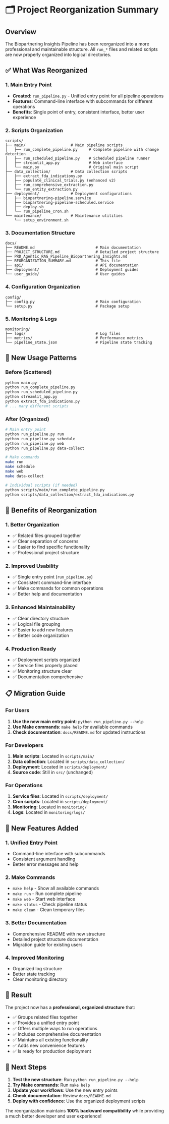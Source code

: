 # 🗂️ Project Reorganization Summary

## Overview

The Biopartnering Insights Pipeline has been reorganized into a more professional and maintainable structure. All `run_*` files and related scripts are now properly organized into logical directories.

## ✅ What Was Reorganized

### 1. **Main Entry Point**
- **Created**: `run_pipeline.py` - Unified entry point for all pipeline operations
- **Features**: Command-line interface with subcommands for different operations
- **Benefits**: Single point of entry, consistent interface, better user experience

### 2. **Scripts Organization**
```
scripts/
├── main/                    # Main pipeline scripts
│   ├── run_complete_pipeline.py     # Complete pipeline with change detection
│   ├── run_scheduled_pipeline.py    # Scheduled pipeline runner
│   ├── streamlit_app.py             # Web interface
│   └── main.py                      # Original main script
├── data_collection/         # Data collection scripts
│   ├── extract_fda_indications.py
│   ├── populate_clinical_trials.py (enhanced v2)
│   ├── run_comprehensive_extraction.py
│   └── run_entity_extraction.py
├── deployment/              # Deployment configurations
│   ├── biopartnering-pipeline.service
│   ├── biopartnering-pipeline-scheduled.service
│   ├── deploy.sh
│   └── run_pipeline_cron.sh
└── maintenance/             # Maintenance utilities
    └── setup_environment.sh
```

### 3. **Documentation Structure**
```
docs/
├── README.md                           # Main documentation
├── PROJECT_STRUCTURE.md                # Detailed project structure
├── PRD_Agentic_RAG_Pipeline_Biopartnering_Insights.md
├── REORGANIZATION_SUMMARY.md           # This file
├── api/                                # API documentation
├── deployment/                         # Deployment guides
└── user_guide/                         # User guides
```

### 4. **Configuration Organization**
```
config/
├── config.py                           # Main configuration
└── setup.py                            # Package setup
```

### 5. **Monitoring & Logs**
```
monitoring/
├── logs/                               # Log files
├── metrics/                            # Performance metrics
└── pipeline_state.json                 # Pipeline state tracking
```

## 🚀 New Usage Patterns

### Before (Scattered)
```bash
python main.py
python run_complete_pipeline.py
python run_scheduled_pipeline.py
python streamlit_app.py
python extract_fda_indications.py
# ... many different scripts
```

### After (Organized)
```bash
# Main entry point
python run_pipeline.py run
python run_pipeline.py schedule
python run_pipeline.py web
python run_pipeline.py data-collect

# Make commands
make run
make schedule
make web
make data-collect

# Individual scripts (if needed)
python scripts/main/run_complete_pipeline.py
python scripts/data_collection/extract_fda_indications.py
```

## 🎯 Benefits of Reorganization

### 1. **Better Organization**
- ✅ Related files grouped together
- ✅ Clear separation of concerns
- ✅ Easier to find specific functionality
- ✅ Professional project structure

### 2. **Improved Usability**
- ✅ Single entry point (`run_pipeline.py`)
- ✅ Consistent command-line interface
- ✅ Make commands for common operations
- ✅ Better help and documentation

### 3. **Enhanced Maintainability**
- ✅ Clear directory structure
- ✅ Logical file grouping
- ✅ Easier to add new features
- ✅ Better code organization

### 4. **Production Ready**
- ✅ Deployment scripts organized
- ✅ Service files properly placed
- ✅ Monitoring structure clear
- ✅ Documentation comprehensive

## 📋 Migration Guide

### For Users
1. **Use the new main entry point**: `python run_pipeline.py --help`
2. **Use Make commands**: `make help` for available commands
3. **Check documentation**: `docs/README.md` for updated instructions

### For Developers
1. **Main scripts**: Located in `scripts/main/`
2. **Data collection**: Located in `scripts/data_collection/`
3. **Deployment**: Located in `scripts/deployment/`
4. **Source code**: Still in `src/` (unchanged)

### For Operations
1. **Service files**: Located in `scripts/deployment/`
2. **Cron scripts**: Located in `scripts/deployment/`
3. **Monitoring**: Located in `monitoring/`
4. **Logs**: Located in `monitoring/logs/`

## 🔧 New Features Added

### 1. **Unified Entry Point**
- Command-line interface with subcommands
- Consistent argument handling
- Better error messages and help

### 2. **Make Commands**
- `make help` - Show all available commands
- `make run` - Run complete pipeline
- `make web` - Start web interface
- `make status` - Check pipeline status
- `make clean` - Clean temporary files

### 3. **Better Documentation**
- Comprehensive README with new structure
- Detailed project structure documentation
- Migration guide for existing users

### 4. **Improved Monitoring**
- Organized log structure
- Better state tracking
- Clear monitoring directory

## 🎉 Result

The project now has a **professional, organized structure** that:
- ✅ Groups related files together
- ✅ Provides a unified entry point
- ✅ Offers multiple ways to run operations
- ✅ Includes comprehensive documentation
- ✅ Maintains all existing functionality
- ✅ Adds new convenience features
- ✅ Is ready for production deployment

## 🚀 Next Steps

1. **Test the new structure**: Run `python run_pipeline.py --help`
2. **Try Make commands**: Run `make help`
3. **Update your workflows**: Use the new entry points
4. **Check documentation**: Review `docs/README.md`
5. **Deploy with confidence**: Use the organized deployment scripts

The reorganization maintains **100% backward compatibility** while providing a much better developer and user experience!

